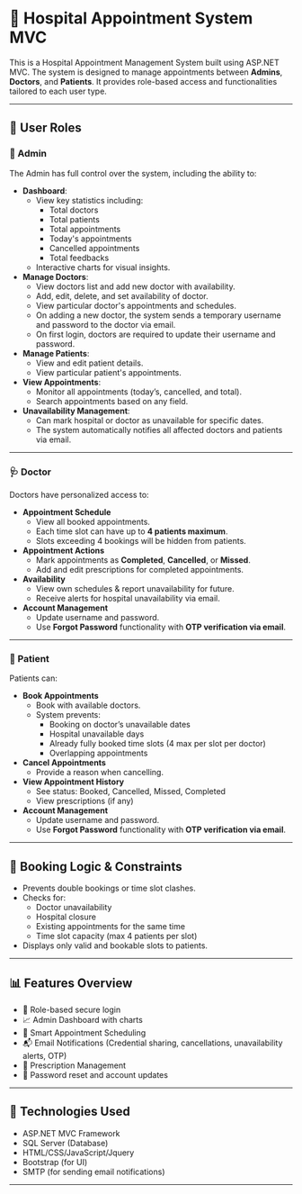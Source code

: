 # 🏥 Hospital Appointment System MVC

This is a Hospital Appointment Management System built using ASP.NET MVC. The system is designed to manage appointments between **Admins**, **Doctors**, and **Patients**. It provides role-based access and functionalities tailored to each user type.

---

## 👥 User Roles

### 🔸 Admin
The Admin has full control over the system, including the ability to:
- **Dashboard**: 
  - View key statistics including:
    - Total doctors
    - Total patients
    - Total appointments
    - Today's appointments
    - Cancelled appointments
    - Total feedbacks
  - Interactive charts for visual insights.
- **Manage Doctors**:
  - View doctors list and add new doctor with availability. 
  - Add, edit, delete, and set availability of doctor.
  - View particular doctor's appointments and schedules.
  - On adding a new doctor, the system sends a temporary username and password to the doctor via email.
  - On first login, doctors are required to update their username and password.
- **Manage Patients**:
  - View and edit patient details.
  - View particular patient's appointments.
- **View Appointments**:
  - Monitor all appointments (today’s, cancelled, and total).
  - Search appointments based on any field.
- **Unavailability Management**:
  - Can mark hospital or doctor as unavailable for specific dates.
  - The system automatically notifies all affected doctors and patients via email.

---

### 🩺 Doctor
Doctors have personalized access to:
- **Appointment Schedule**
  - View all booked appointments.
  - Each time slot can have up to **4 patients maximum**.
  - Slots exceeding 4 bookings will be hidden from patients.
- **Appointment Actions**
  - Mark appointments as **Completed**, **Cancelled**, or **Missed**.
  - Add and edit prescriptions for completed appointments.
- **Availability**
  - View own schedules & report unavailability for future.
  - Receive alerts for hospital unavailability via email.
- **Account Management**
  - Update username and password.
  - Use **Forgot Password** functionality with **OTP verification via email**.


---

### 👤 Patient
Patients can:
- **Book Appointments**
  - Book with available doctors.
  - System prevents:
    - Booking on doctor’s unavailable dates
    - Hospital unavailable days
    - Already fully booked time slots (4 max per slot per doctor)
    - Overlapping appointments
- **Cancel Appointments**
  - Provide a reason when cancelling.
- **View Appointment History**
  - See status: Booked, Cancelled, Missed, Completed
  - View prescriptions (if any)
- **Account Management**
  - Update username and password.
  - Use **Forgot Password** functionality with **OTP verification via email**.

---

## 🧠 Booking Logic & Constraints
- Prevents double bookings or time slot clashes.
- Checks for:
  - Doctor unavailability
  - Hospital closure
  - Existing appointments for the same time
  - Time slot capacity (max 4 patients per slot)
- Displays only valid and bookable slots to patients.

---

## 📊 Features Overview
- 🔐 Role-based secure login
- 📈 Admin Dashboard with charts
- 📅 Smart Appointment Scheduling
- 📬 Email Notifications (Credential sharing, cancellations, unavailability alerts, OTP)
- 🧾 Prescription Management
- 🔁 Password reset and account updates

---

## 📌 Technologies Used
- ASP.NET MVC Framework
- SQL Server (Database)
- HTML/CSS/JavaScript/Jquery
- Bootstrap (for UI)
- SMTP (for sending email notifications)

---


